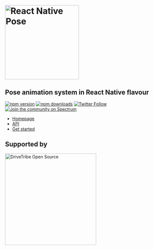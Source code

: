 # <a href="https://popmotion.io/pose"><img src="https://user-images.githubusercontent.com/7850794/39671125-2d702b42-510a-11e8-9aa4-4c43934b811a.png" width="243" alt="React Native Pose" /></a>

## Pose animation system in React Native flavour

[![npm version](https://img.shields.io/npm/v/react-native-pose.svg?style=flat-square)](https://www.npmjs.com/package/react-native-pose)
[![npm downloads](https://img.shields.io/npm/dm/react-native-pose.svg?style=flat-square)](https://www.npmjs.com/package/react-native-pose)
[![Twitter Follow](https://img.shields.io/twitter/follow/popmotionjs.svg?style=social&label=Follow)](http://twitter.com/popmotionjs)
[![Join the community on Spectrum](https://withspectrum.github.io/badge/badge.svg)](https://spectrum.chat/popmotion)

- [Homepage](https://popmotion.io/pose)
- [API](https://popmotion.io/pose/api)
- [Get started](https://popmotion.io/pose/learn/native-get-started)

## Supported by
<img src="https://user-images.githubusercontent.com/7850794/31086561-107648a4-a792-11e7-88bf-a0c0cfcafb79.png" width="300" alt="DriveTribe Open Source">
